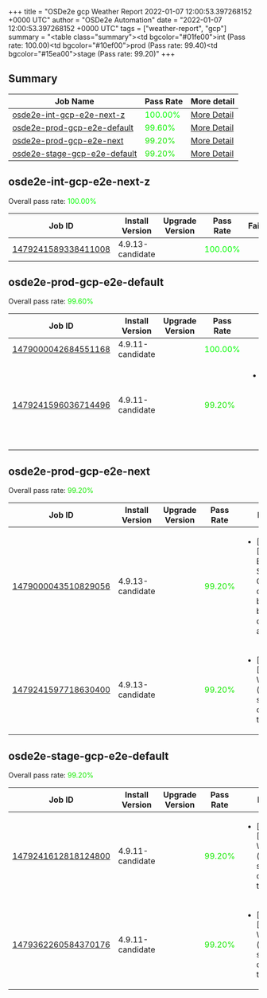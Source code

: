 +++
title = "OSDe2e gcp Weather Report 2022-01-07 12:00:53.397268152 +0000 UTC"
author = "OSDe2e Automation"
date = "2022-01-07 12:00:53.397268152 +0000 UTC"
tags = ["weather-report", "gcp"]
summary = "<table class=\"summary\"><tr><td bgcolor=\"#01fe00\"></td><td>int (Pass rate: 100.00)</td></tr><tr><td bgcolor=\"#10ef00\"></td><td>prod (Pass rate: 99.40)</td></tr><tr><td bgcolor=\"#15ea00\"></td><td>stage (Pass rate: 99.20)</td></tr></table>"
+++
## Summary

| Job Name | Pass Rate | More detail |
|----------|-----------|-------------|
|[osde2e-int-gcp-e2e-next-z](https://prow.ci.openshift.org/?job=osde2e-int-gcp-e2e-next-z)| <span style="color:#01fe00;">100.00%</span>|[More Detail](#osde2e-int-gcp-e2e-next-z)|
|[osde2e-prod-gcp-e2e-default](https://prow.ci.openshift.org/?job=osde2e-prod-gcp-e2e-default)| <span style="color:#0bf400;">99.60%</span>|[More Detail](#osde2e-prod-gcp-e2e-default)|
|[osde2e-prod-gcp-e2e-next](https://prow.ci.openshift.org/?job=osde2e-prod-gcp-e2e-next)| <span style="color:#15ea00;">99.20%</span>|[More Detail](#osde2e-prod-gcp-e2e-next)|
|[osde2e-stage-gcp-e2e-default](https://prow.ci.openshift.org/?job=osde2e-stage-gcp-e2e-default)| <span style="color:#15ea00;">99.20%</span>|[More Detail](#osde2e-stage-gcp-e2e-default)|



## osde2e-int-gcp-e2e-next-z

Overall pass rate: <span style="color:#01fe00;">100.00%</span>

| Job ID | Install Version | Upgrade Version | Pass Rate | Failures |
|--------|-----------------|-----------------|-----------|----------|
[1479241589338411008](https://prow.ci.openshift.org/view/gs/origin-ci-test/logs/osde2e-int-gcp-e2e-next-z/1479241589338411008) | 4.9.13-candidate |  | <span style="color:#01fe00;">100.00%</span>|



## osde2e-prod-gcp-e2e-default

Overall pass rate: <span style="color:#0bf400;">99.60%</span>

| Job ID | Install Version | Upgrade Version | Pass Rate | Failures |
|--------|-----------------|-----------------|-----------|----------|
[1479000042684551168](https://prow.ci.openshift.org/view/gs/origin-ci-test/logs/osde2e-prod-gcp-e2e-default/1479000042684551168) | 4.9.11-candidate |  | <span style="color:#01fe00;">100.00%</span>|
[1479241596036714496](https://prow.ci.openshift.org/view/gs/origin-ci-test/logs/osde2e-prod-gcp-e2e-default/1479241596036714496) | 4.9.11-candidate |  | <span style="color:#15ea00;">99.20%</span>|<ul><li>[install] [Suite: e2e] Workload (guestbook) should get created in the cluster</li></ul>



## osde2e-prod-gcp-e2e-next

Overall pass rate: <span style="color:#15ea00;">99.20%</span>

| Job ID | Install Version | Upgrade Version | Pass Rate | Failures |
|--------|-----------------|-----------------|-----------|----------|
[1479000043510829056](https://prow.ci.openshift.org/view/gs/origin-ci-test/logs/osde2e-prod-gcp-e2e-next/1479000043510829056) | 4.9.13-candidate |  | <span style="color:#15ea00;">99.20%</span>|<ul><li>[install] [Suite: e2e] Encrypted Storage in GCP clusters can be created by dedicated admins</li></ul>
[1479241597718630400](https://prow.ci.openshift.org/view/gs/origin-ci-test/logs/osde2e-prod-gcp-e2e-next/1479241597718630400) | 4.9.13-candidate |  | <span style="color:#15ea00;">99.20%</span>|<ul><li>[install] [Suite: e2e] Workload (guestbook) should get created in the cluster</li></ul>



## osde2e-stage-gcp-e2e-default

Overall pass rate: <span style="color:#15ea00;">99.20%</span>

| Job ID | Install Version | Upgrade Version | Pass Rate | Failures |
|--------|-----------------|-----------------|-----------|----------|
[1479241612818124800](https://prow.ci.openshift.org/view/gs/origin-ci-test/logs/osde2e-stage-gcp-e2e-default/1479241612818124800) | 4.9.11-candidate |  | <span style="color:#15ea00;">99.20%</span>|<ul><li>[install] [Suite: e2e] Workload (guestbook) should get created in the cluster</li></ul>
[1479362260584370176](https://prow.ci.openshift.org/view/gs/origin-ci-test/logs/osde2e-stage-gcp-e2e-default/1479362260584370176) | 4.9.11-candidate |  | <span style="color:#15ea00;">99.20%</span>|<ul><li>[install] [Suite: e2e] Workload (guestbook) should get created in the cluster</li></ul>




